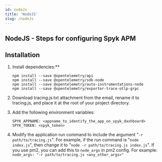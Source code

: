```yaml
---
id: nodeJs
title: 'NodeJS'
slug: /nodeJs
---
```


## **NodeJS - Steps for configuring Spyk APM**

## **Installation**

1. Install dependencies:**

    ```
    npm install --save @opentelemetry/api
    npm install --save @opentelemetry/sdk-node
    npm install --save @opentelemetry/auto-instrumentations-node
    npm install --save @opentelemetry/exporter-trace-otlp-grpc
    ```

2. Download tracing.js.txt attachment from the email, rename it to tracing.js, and place it at
the root of your project directory.

3. Add the following environment variables:

    ```
    SPYK_APPNAME: <appname_to_identify_the_app_on_spyk_dashboard>
    SPYK_TOKEN: <spyk_token>
    ```

4. Modify the application run command to include the argument "```-r
path/to/tracing.js```". For example, if the run command is "```node index.js```", then
change it to "```node -r path/to/tracing.js index.js```". If you use pm2, you can add
this to ```node_args``` in pm2 config. For example:
```node_args: "-r path/to/tracing.js <any_other_args>"```
